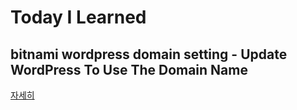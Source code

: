 # Today I Learned

## bitnami wordpress domain setting - Update WordPress To Use The Domain Name

[자세히](https://www.notion.so/bitnami-wordpress-domain-setting-Update-WordPress-To-Use-The-Domain-Name-f98b797ae92f4921a13cb8dd183b4bea) 